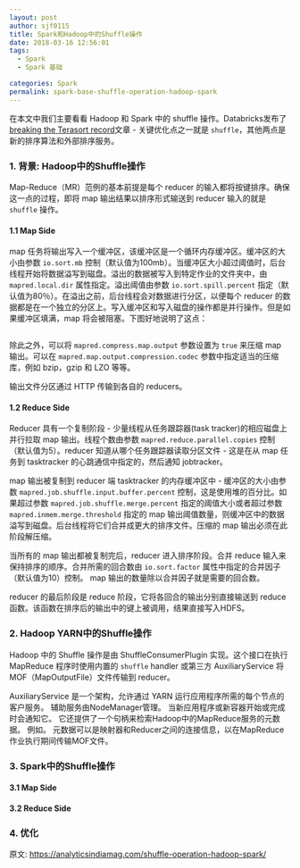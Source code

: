 ```yaml
---
layout: post
author: sjf0115
title: Spark和Hadoop中的Shuffle操作
date: 2018-03-16 12:56:01
tags:
  - Spark
  - Spark 基础

categories: Spark
permalink: spark-base-shuffle-operation-hadoop-spark
---
```


在本文中我们主要看看 Hadoop 和 Spark 中的 shuffle 操作。Databricks发布了[breaking the Terasort record](https://databricks.com/blog/2014/10/10/spark-petabyte-sort.html)文章 - 关键优化点之一就是 `shuffle`，其他两点是新的排序算法和外部排序服务。

### 1. 背景: Hadoop中的Shuffle操作

Map-Reduce（MR）范例的基本前提是每个 reducer 的输入都将按键排序。确保这一点的过程，即将 map 输出结果以排序形式输送到 reducer 输入的就是 `shuffle` 操作。

#### 1.1 Map Side

map 任务将输出写入一个缓冲区，该缓冲区是一个循环内存缓冲区。缓冲区的大小由参数 `io.sort.mb` 控制（默认值为100mb）。当缓冲区大小超过阈值时，后台线程开始将数据溢写到磁盘。溢出的数据被写入到特定作业的文件夹中，由 `mapred.local.dir` 属性指定。溢出阈值由参数 `io.sort.spill.percent` 指定（默认值为80％）。在溢出之前，后台线程会对数据进行分区，以便每个 reducer 的数据都是在一个独立的分区上。写入缓冲区和写入磁盘的操作都是并行操作。但是如果缓冲区填满，map 将会被阻塞。下图好地说明了这点：

![]()

除此之外，可以将 `mapred.compress.map.output` 参数设置为 `true` 来压缩 map 输出。可以在 `mapred.map.output.compression.codec` 参数中指定适当的压缩库，例如 bzip，gzip 和 LZO 等等。

输出文件分区通过 HTTP 传输到各自的 reducers。

#### 1.2 Reduce Side

Reducer 具有一个复制阶段 - 少量线程从任务跟踪器(task tracker)的相应磁盘上并行拉取 map 输出。线程个数由参数 `mapred.reduce.parallel.copies` 控制（默认值为5）。reducer 知道从哪个任务跟踪器读取分区文件 - 这是在从 map 任务到 tasktracker 的心跳通信中指定的，然后通知 jobtracker。

map 输出被复制到 reducer 端 tasktracker 的内存缓冲区中 - 缓冲区的大小由参数 `mapred.job.shuffle.input.buffer.percent` 控制，这是使用堆的百分比。如果超过参数 `mapred.job.shuffle.merge.percent` 指定的阈值大小或者超过参数 `mapred.inmem.merge.threshold` 指定的 map 输出阈值数量，则缓冲区中的数据溢写到磁盘。后台线程将它们合并成更大的排序文件。压缩的 map 输出必须在此阶段解压缩。

当所有的 map 输出都被复制完后，reducer 进入排序阶段。合并 reduce 输入来保持排序的顺序。合并所需的回合数由 `io.sort.factor` 属性中指定的合并因子（默认值为10）控制。 map 输出的数量除以合并因子就是需要的回合数。

reducer 的最后阶段是 reduce 阶段，它将各回合的输出分别直接输送到 reduce 函数。该函数在排序后的输出中的键上被调用，结果直接写入HDFS。

### 2. Hadoop YARN中的Shuffle操作

Hadoop 中的 Shuffle 操作是由 ShuffleConsumerPlugin 实现。这个接口在执行 MapReduce 程序时使用内置的 `shuffle` handler 或第三方 AuxiliaryService 将MOF（MapOutputFile）文件传输到 reducer。

AuxiliaryService 是一个架构，允许通过 YARN 运行应用程序所需的每个节点的客户服务。 辅助服务由NodeManager管理。 当新应用程序或新容器开始或完成时会通知它。 它还提供了一个句柄来检索Hadoop中的MapReduce服务的元数据。 例如。 元数据可以是映射器和Reducer之间的连接信息，以在MapReduce作业执行期间传输MOF文件。


### 3. Spark中的Shuffle操作

#### 3.1 Map Side

#### 3.2 Reduce Side

### 4. 优化
















































原文: https://analyticsindiamag.com/shuffle-operation-hadoop-spark/
